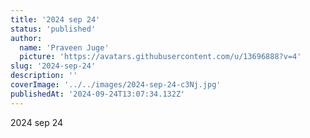 ```yaml
---
title: '2024 sep 24'
status: 'published'
author:
  name: 'Praveen Juge'
  picture: 'https://avatars.githubusercontent.com/u/13696888?v=4'
slug: '2024-sep-24'
description: ''
coverImage: '../../images/2024-sep-24-c3Nj.jpg'
publishedAt: '2024-09-24T13:07:34.132Z'
---
```


2024 sep 24